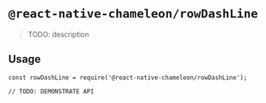 # `@react-native-chameleon/rowDashLine`

> TODO: description

## Usage

```
const rowDashLine = require('@react-native-chameleon/rowDashLine');

// TODO: DEMONSTRATE API
```

